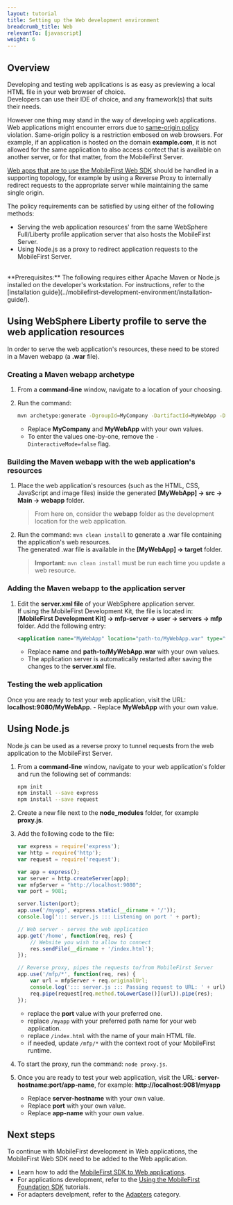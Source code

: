 ```yaml
---
layout: tutorial
title: Setting up the Web development environment
breadcrumb_title: Web
relevantTo: [javascript]
weight: 6
---
```

## Overview
Developing and testing web applications is as easy as previewing a local HTML file in your web browser of choice.  
Developers can use their IDE of choice, and any framework(s) that suits their needs.

However one thing may stand in the way of developing web applications. Web applications might encounter errors due to [same-origin policy](https://developer.mozilla.org/en-US/docs/Web/Security/Same-origin_policy) violation. Same-origin policy is a restriction embosed on web browsers. For example, if an application is hosted on the domain **example.com**, it is not allowed for the same application to also access contect that is available on another server, or for that matter, from the MobileFirst Server.

[Web apps that are to use the MobileFirst Web SDK](../../adding-the-mfpf-sdk/web) should be handled in a supporting topology, for example by using a Reverse Proxy to internally redirect requests to the appropriate server while maintaining the same single origin.

The policy requirements can be satisfied by using either of the following methods:

- Serving the web application resources' from the same WebSphere Full/Liberty profile application server that also hosts the MobileFirst Server.
- Using Node.js as a proxy to redirect application requests to the MobileFirst Server.

<br/>
**Prerequisites:**  
The following requires either Apache Maven or Node.js installed on the developer's workstation.  
For instructions, refer to the [installation guide](../mobilefirst-development-environment/installation-guide/).

## Using WebSphere Liberty profile to serve the web application resources
In order to serve the web application's resources, these need to be stored in a Maven webapp (a **.war** file).

### Creating a Maven webapp archetype
1. From a **command-line** window, navigate to a location of your choosing.
2. Run the command:

    ```bash
    mvn archetype:generate -DgroupId=MyCompany -DartifactId=MyWebApp -DarchetypeArtifactId=maven-archetype-webapp -DinteractiveMode=false
    ```
    - Replace **MyCompany** and **MyWebApp** with your own values.
    - To enter the values one-by-one, remove the `-DinteractiveMode=false` flag.

### Building the Maven webapp with the web application's resources 
1. Place the web application's resources (such as the HTML, CSS, JavaScript and image files) inside the generated **[MyWebApp] → src → Main → webapp** folder.

    > From here on, consider the **webapp** folder as the development location for the web application.

2. Run the command: `mvn clean install` to generate a .war file containing the application's web resources.  
   The generated .war file is available in the **[MyWebApp] → target** folder.
   
    > <span class="glyphicon glyphicon-exclamation-sign" aria-hidden="true"></span> **Important:** `mvn clean install` must be run each time you update a web resource.

### Adding the Maven webapp to the application server
1. Edit the **server.xml file** of your WebSphere application server.  
    If using the MobileFirst Development Kit, the file is located in: [**MobileFirst Development Kit] → mfp-server → user → servers → mfp** folder. Add the following entry:

    ```xml
    <application name="MyWebApp" location="path-to/MyWebApp.war" type="war"></application>
    ```
    - Replace **name** and **path-to/MyWebApp.war** with your own values.
    - The application server is automatically restarted after saving the changes to the **server.xml** file.  

### Testing the web application
Once you are ready to test your web application, visit the URL: **localhost:9080/MyWebApp**.
    - Replace **MyWebApp** with your own value.

## Using Node.js
Node.js can be used as a reverse proxy to tunnel requests from the web application to the MobileFirst Server.

1. From a **command-line** window, navigate to your web application's folder and run the following set of commands: 

    ```bash
    npm init
    npm install --save express
    npm install --save request
    ```

2. Create a new file next to the **node_modules** folder, for example **proxy.js**.
3. Add the following code to the file:

    ```javascript
    var express = require('express');
    var http = require('http');
    var request = require('request');

    var app = express();
    var server = http.createServer(app);
    var mfpServer = "http://localhost:9080";
    var port = 9081;

    server.listen(port);
    app.use('/myapp', express.static(__dirname + '/'));
    console.log('::: server.js ::: Listening on port ' + port);

    // Web server - serves the web application
    app.get('/home', function(req, res) {
        // Website you wish to allow to connect
        res.sendFile(__dirname + '/index.html');
    });

    // Reverse proxy, pipes the requests to/from MobileFirst Server
    app.use('/mfp/*', function(req, res) {
        var url = mfpServer + req.originalUrl;
        console.log('::: server.js ::: Passing request to URL: ' + url);
        req.pipe(request[req.method.toLowerCase()](url)).pipe(res);
    });
    ```
    - replace the **port** value with your preferred one.
    - replace `/myapp` with your preferred path name for your web application.
    - replace `/index.html` with the name of your main HTML file.
    - if needed, update `/mfp/*` with the context root of your MobileFirst runtime.

4. To start the proxy, run the command: `node proxy.js`.
5. Once you are ready to test your web application, visit the URL: **server-hostname:port/app-name**, for example: **http://localhost:9081/myapp**
    - Replace **server-hostname** with your own value.
    - Replace **port** with your own value.
    - Replace **app-name** with your own value.

## Next steps
To continue with MobileFirst development in Web applications, the MobileFirst Web SDK need to be added to the Web application.

* Learn how to add the [MobileFirst SDK to Web applications](../../adding-the-mfpf-sdk/web/).
* For applications development, refer to the [Using the MobileFirst Foundation SDK](../../using-the-mfpf-sdk/) tutorials.
* For adapters develpment, refer to the [Adapters](../../adapters/) category.
